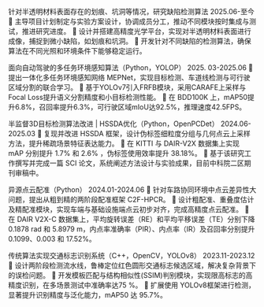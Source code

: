 针对半透明材料表面存在的划痕、坑洞等情况，研究缺陷检测算法                            2025.06-至今
	主导项目计划制定与实验方案设计，协调成员分工，推动不同模块按时集成与测试，推进研究进度。
	设计并搭建高精度光学平台，实现对半透明材料表面进行成像，捕捉到微小缺陷，如划痕和坑洞。
	开发针对不同缺陷的检测算法，确保算法在不同光照和环境条件下能够稳定运行。

面向自动驾驶的多任务环境感知算法（Python，YOLOP）                                 2025. 03-2025.06
	提出一体化多任务环境感知网络 MEPNet，实现目标检测、车道线检测与可行驶区域分割的联合学习。
	基于YOLOv7引入FRFB模块，采用CARAFE上采样与Focal Loss提升语义分割精度和小目标检测性能。
	在 BDD100K 上，mAP50提升6.8%，召回率提升6.3%，可行驶区域mIoU达92.5%，推理速度42.5FPS。

半监督3D目标检测算法改进 | HSSDA优化（Python，OpenPCDet）                       2024.06-2025.03
	复现并改进 HSSDA 框架，设计伪标签细粒度分组与几何点云上采样方法，提升稀疏场景特征表达能力。
	在 KITTI 与 DAIR-V2X 数据集上实现 mAP 分别提升 1.7% 和 2.6% ，伪标签使用效率提升 38.18%。
	基于该研究工作撰写并完成一篇 SCI 论文，系统阐述方法设计与实验成果，目前中科院二区期刊审稿中。

异源点云配准（Python）                                                             2024.01-2024.06
	针对车路协同环境中点云差异性大问题，提出从粗到精的两阶段配准框架 C2F-HPCR。
	设计粗配准、重叠度估计及精配准模块，实现车端与基础设施端点云初步对齐，完成高精度点云配准。
	在 DAIR V2X-C 数据集上，平均旋转误差（RE）和平均平移误差（TE）分别下降 0.1878 rad 和 5.8979 m，内点率准确率（PIR）、内点率（IR）及召回率分别提升 0.1099、0.003 和 17.52%。

传统算法实现交通标志识别系统（C++，OpenCV，YOLOv8）                             2023.11-2023.12
	设计两阶段检测流水线，鲁棒定位红色圆形交通标志候选区域，解决复杂背景下的误检问题。
	开发模板匹配与结构相似性(SSIM)判别模块，实现限高标志的高精度识别，在多场景测试中准确率达75 %。
	扩展使用 YOLOv8框架进行检测，显著提升识别精度与泛化能力，mAP50 达 95.7%。
